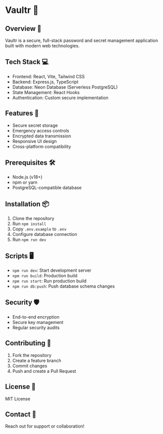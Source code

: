 # Vaultr 🔐

## Overview 🌟
Vaultr is a secure, full-stack password and secret management application built with modern web technologies.

## Tech Stack 💻
- Frontend: React, Vite, Tailwind CSS
- Backend: Express.js, TypeScript
- Database: Neon Database (Serverless PostgreSQL)
- State Management: React Hooks
- Authentication: Custom secure implementation

## Features 🚀
- Secure secret storage
- Emergency access controls
- Encrypted data transmission
- Responsive UI design
- Cross-platform compatibility

## Prerequisites 🛠️
- Node.js (v18+)
- npm or yarn
- PostgreSQL-compatible database

## Installation 📦
1. Clone the repository
2. Run `npm install`
3. Copy `.env.example` to `.env`
4. Configure database connection
5. Run `npm run dev`

## Scripts 🖥️
- `npm run dev`: Start development server
- `npm run build`: Production build
- `npm run start`: Run production build
- `npm run db:push`: Push database schema changes

## Security 🛡️
- End-to-end encryption
- Secure key management
- Regular security audits

## Contributing 🤝
1. Fork the repository
2. Create a feature branch
3. Commit changes
4. Push and create a Pull Request

## License 📄
MIT License

## Contact 📧
Reach out for support or collaboration!
